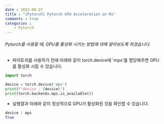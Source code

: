 ```yaml
---
date : 2022-09-27
title : "[Pytorch] Pytorch GPU Acceleration on M1"
comments : true
categories :
    - Pytorch
---
```


###### Pytorch를 사용할 때, GPU를 활성화 시키는 방법에 대해 알아보도록 하겠습니다.

* 파이토치를 사용하기 전에 아래와 같이 torch.device에 'mps'를 할당해주면 GPU를 활성화 시킬 수 있습니다.

```python
import torch

device = torch.device('mps')
print(f"device : {device}")
print(torch.backends.mps.is_available())
```

* 실행결과 아래와 같이 정상적으로 GPU가 활성화된 것을 확인할 수 있습니다.

```python
device : mps
True
```